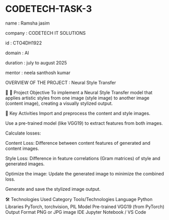# CODETECH-TASK-3
name : Ramsha jasim 




company : CODETECH IT SOLUTIONS 


id : CTO4DH1922 


domain : AI


duration : july to august 2025


mentor : neela santhosh kumar



OVERVIEW OF THE PROJECT : Neural Style Transfer




🎯 📌 Project Objective
To implement a Neural Style Transfer model that applies artistic styles from one image (style image) to another image (content image), creating a visually stylized output.

🔑 Key Activities
Import and preprocess the content and style images.

Use a pre-trained model (like VGG19) to extract features from both images.

Calculate losses:

Content Loss: Difference between content features of generated and content images.

Style Loss: Difference in feature correlations (Gram matrices) of style and generated images.

Optimize the image: Update the generated image to minimize the combined loss.

Generate and save the stylized image output.

🛠️ Technologies Used
Category	Tools/Technologies
Language	Python
Libraries	PyTorch, torchvision, PIL
Model	Pre-trained VGG19 (from PyTorch)
Output Format	PNG or JPG image
IDE	Jupyter Notebook / VS Code


